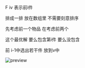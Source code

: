 F iv 表示前i件

排成一排 放在数组里 不需要刻意排序

先考虑前一个物品 在考虑前两个

这个最优解 要么包含第i件 要么没包含 

前 i-1中选出若干件 放到v中 

![preview](https://pic3.zhimg.com/v2-4b57cb54dfef91b277160cea743477ee_r.jpg)

##### 